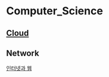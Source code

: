 # Computer_Science

## [Cloud](./Cloud/README.md)

## Network
[인터넷과 웹](http://tcpschool.com/webbasic/works)

